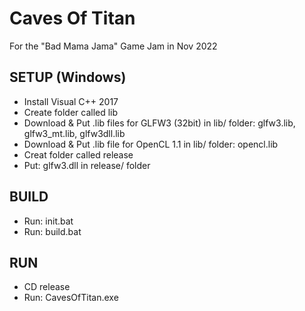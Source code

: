 # Caves Of Titan
For the "Bad Mama Jama" Game Jam in Nov 2022

SETUP (Windows)
---------------

 * Install Visual C++ 2017
 * Create folder called lib
 * Download & Put .lib files for GLFW3 (32bit) in lib/ folder: glfw3.lib, glfw3_mt.lib, glfw3dll.lib
 * Download & Put .lib file for OpenCL 1.1 in lib/ folder: opencl.lib
 * Creat folder called release
 * Put: glfw3.dll in release/ folder
 
BUILD
-----

 * Run: init.bat
 * Run: build.bat

RUN
---

 * CD release
 * Run: CavesOfTitan.exe
